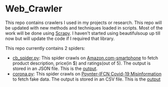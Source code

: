 # Web_Crawler
This repo contains crawlers I used in my projects or research. This repo will be updated with new methods and techniques loaded in scripts. Most of the work will be done using [Scrapy](https://scrapy.org/). I haven't started using beautifulsoup up till now but will update the code if I required that library.

This repo currently contains 2 spiders:
- [cb_spider.py](/cb_spider.py): This spider crawls on [Amazon.com-smartphone](https://www.amazon.com/s?k=SMARTPHONE&ref=nb_sb_noss_2) to fetch product description, price(in $) and ratings(out of 5). The output is stored in an JSON file. This is the [output](/amazon_cb_output.json).
- [corona.py](/corona.py): This spider crawls on [Poynter-IFCN Covid-19 Misinformation](https://www.poynter.org/ifcn-covid-19-misinformation/?covid_countries=0&covid_rating=0&covid_fact_checkers=0#038;covid_rating=0&covid_fact_checkers=0) to fetch fake data. The output is stored in an CSV file. This is the [output](/poynter_mis_info_covid.csv) 
